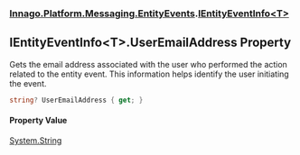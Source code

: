 ### [Innago\.Platform\.Messaging\.EntityEvents](../index.md 'Innago\.Platform\.Messaging\.EntityEvents').[IEntityEventInfo&lt;T&gt;](index.md 'Innago\.Platform\.Messaging\.EntityEvents\.IEntityEventInfo\<T\>')

## IEntityEventInfo\<T\>\.UserEmailAddress Property

Gets the email address associated with the user who performed the action
related to the entity event\. This information helps identify the user initiating
the event\.

```csharp
string? UserEmailAddress { get; }
```

#### Property Value
[System\.String](https://learn.microsoft.com/en-us/dotnet/api/system.string 'System\.String')